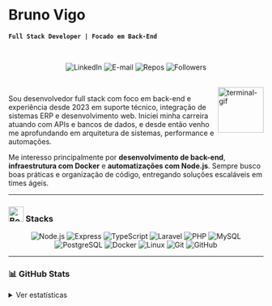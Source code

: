 # Bruno Vigo

**`Full Stack Developer | Focado em Back-End`**

<br>

<p align="center">
  <a href="https://www.linkedin.com/in/brunovigo" style="text-decoration: none;">
    <img alt="LinkedIn" title="LinkedIn" 
         src="https://custom-icon-badges.demolab.com/badge/-LinkedIn-282A36?style=for-the-badge&logo=linkedin&logoColor=white&labelColor=0C1E3B" />
  </a>
  <a href="mailto:contato@brunovigo.com.br" style="text-decoration: none;">
    <img alt="E-mail" title="E-mail" 
         src="https://custom-icon-badges.demolab.com/badge/-Email-282A36?style=for-the-badge&logo=gmail&logoColor=white&labelColor=0C1E3B" />
  </a>
  <a href="https://github.com/brunovigo24?tab=repositories" style="text-decoration: none;">
    <img alt="Repos" title="GitHub Repositories" 
         src="https://custom-icon-badges.demolab.com/badge/-Repositórios-282A36?style=for-the-badge&logo=repo&logoColor=white&labelColor=0C1E3B" />
  </a>
  <a href="https://github.com/brunovigo24?tab=followers" style="text-decoration: none;">
    <img alt="Followers" title="Seguidores" 
         src="https://img.shields.io/github/followers/brunovigo24?style=for-the-badge&color=0C1E3B&labelColor=282A36&logo=github&logoColor=white&cacheSeconds=1" />
  </a>
</p>

<br>

<img align="right" alt="terminal-gif" src="https://media.giphy.com/media/LmNwrBhejkK9EFP504/giphy.gif" width="90px" />

Sou desenvolvedor full stack com foco em back-end e experiência desde 2023 em suporte técnico, integração de sistemas ERP e desenvolvimento web. Iniciei minha carreira atuando com APIs e bancos de dados, e desde então venho me aprofundando em arquitetura de sistemas, performance e automações.

Me interesso principalmente por **desenvolvimento de back-end**, **infraestrutura com Docker** e **automatizações com Node.js**. Sempre busco boas práticas e organização de código, entregando soluções escaláveis em times ágeis.

---

<h3><img src="https://raw.githubusercontent.com/Tarikul-Islam-Anik/Telegram-Animated-Emojis/main/Objects/Books.webp" alt="Books" width="30" height="30" /> Stacks </h3>

<div align="center">
  <img alt="Node.js" src="https://img.shields.io/badge/Node.js-339933?style=for-the-badge&logo=nodedotjs&logoColor=white" />
  <img alt="Express" src="https://img.shields.io/badge/Express.js-000000?style=for-the-badge&logo=express&logoColor=white" />
  <img alt="TypeScript" src="https://img.shields.io/badge/TypeScript-007ACC?style=for-the-badge&logo=typescript&logoColor=white" />
  <img alt="Laravel" src="https://img.shields.io/badge/Laravel-FF2D20?style=for-the-badge&logo=laravel&logoColor=white" />
  <img alt="PHP" src="https://img.shields.io/badge/PHP-777BB4?style=for-the-badge&logo=php&logoColor=white" />
  <img alt="MySQL" src="https://img.shields.io/badge/MySQL-005C84?style=for-the-badge&logo=mysql&logoColor=white" />
  <img alt="PostgreSQL" src="https://img.shields.io/badge/PostgreSQL-4169E1?style=for-the-badge&logo=postgresql&logoColor=white" />
  <img alt="Docker" src="https://img.shields.io/badge/Docker-2496ED?style=for-the-badge&logo=docker&logoColor=white" />
  <img alt="Linux" src="https://img.shields.io/badge/Linux-FCC624?style=for-the-badge&logo=linux&logoColor=black" />
  <img alt="Git" src="https://img.shields.io/badge/Git-F05032?style=for-the-badge&logo=git&logoColor=white" />
  <img alt="GitHub" src="https://img.shields.io/badge/GitHub-181717?style=for-the-badge&logo=github&logoColor=white" />
</div>

---

### 📊 GitHub Stats

<details>
  <summary>Ver estatísticas</summary>
  <br>
  <div align="center">
    <img height="140em" src="https://github-readme-stats.vercel.app/api?username=brunovigo24&show_icons=true&theme=tokyonight" />
    <img height="140em" src="https://github-readme-stats.vercel.app/api/top-langs/?username=brunovigo24&layout=compact&theme=tokyonight" />
  </div>
</details>

